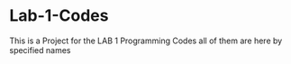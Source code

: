 # Lab-1-Codes
This is a Project for the LAB 1 Programming Codes
all of them are here by specified names
